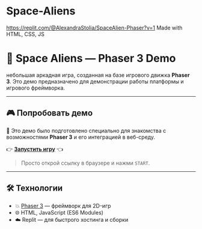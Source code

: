 # Space-Aliens
https://replit.com/@AlexandraStolia/SpaceAlien-Phaser?v=1
Made with HTML, CSS, JS


# 👾 Space Aliens — Phaser 3 Demo
 небольшая аркадная игра, созданная на базе игрового движка **Phaser 3**.
 Это демо предназначено для демонстрации работы платформы и игрового фреймворка.

---

## 🎮 Попробовать демо

🧪 Это демо было подготовлено специально для знакомства с возможностями **Phaser 3** и его интеграцией в веб-среду.

👉 [**Запустить игру**](https://ed33ab69-e2b1-415e-9d67-6c10ced87655-00-17sis1ab53fjx.picard.replit.dev) 👈

> Просто открой ссылку в браузере и нажми `START`.

---

## 🛠️ Технологии

- 💥 [Phaser 3](https://phaser.io/) — фреймворк для 2D-игр
- 🌐 HTML, JavaScript (ES6 Modules)
- ☁️ Replit — для быстрого хостинга и сборки
